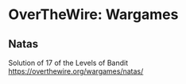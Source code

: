 # OverTheWire: Wargames
## Natas
Solution of 17 of the Levels of Bandit https://overthewire.org/wargames/natas/